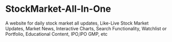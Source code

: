 # StockMarket-All-In-One
A website for daily stock market all updates, Like-Live Stock Market Updates, Market News, Interactive Charts, Search Functionality, Watchlist or Portfolio, Educational Content, IPO,IPO GMP, etc

